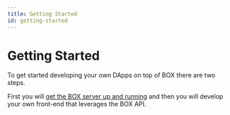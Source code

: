 ```yaml
---
title: Getting Started
id: getting-started
---
```

# Getting Started

To get started developing your own DApps on top of BOX there are two steps.

First you will [get the BOX server up and running](/getting-started/box-setup) and then you will develop your own front-end that leverages the BOX API.
